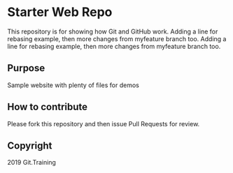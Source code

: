 # Starter Web Repo

This repository is for showing how Git and GitHub work. Adding a line
for rebasing example, then more changes from myfeature branch too.
Adding a line for rebasing example, then more changes from myfeature branch too.

## Purpose

Sample website with plenty of files for demos


## How to contribute

Please fork this repository and then issue Pull Requests for review.

## Copyright

2019 Git.Training